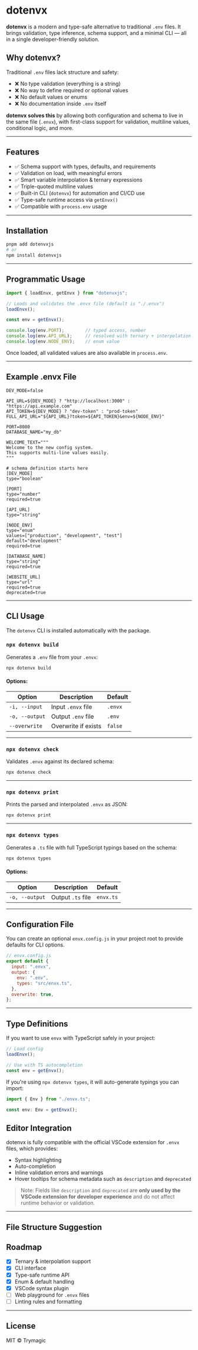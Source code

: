 # dotenvx

**dotenvx** is a modern and type-safe alternative to traditional `.env` files. It brings validation, type inference, schema support, and a minimal CLI — all in a single developer-friendly solution.

## Why dotenvx?

Traditional `.env` files lack structure and safety:

- ❌ No type validation (everything is a string)
- ❌ No way to define required or optional values
- ❌ No default values or enums
- ❌ No documentation inside `.env` itself

**dotenvx solves this** by allowing both configuration and schema to live in the same file (`.envx`), with first-class support for validation, multiline values, conditional logic, and more.

---

## Features

- ✅ Schema support with types, defaults, and requirements
- ✅ Validation on load, with meaningful errors
- ✅ Smart variable interpolation & ternary expressions
- ✅ Triple-quoted multiline values
- ✅ Built-in CLI (`dotenvx`) for automation and CI/CD use
- ✅ Type-safe runtime access via `getEnvx()`
- ✅ Compatible with `process.env` usage

---

## Installation

```bash
pnpm add dotenvxjs
# or
npm install dotenvxjs
```

---

## Programmatic Usage

```ts
import { loadEnvx, getEnvx } from "dotenvxjs";

// Loads and validates the .envx file (default is "./.envx")
loadEnvx();

const env = getEnvx();

console.log(env.PORT);        // typed access, number
console.log(env.API_URL);     // resolved with ternary + interpolation
console.log(env.NODE_ENV);    // enum value
```

Once loaded, all validated values are also available in `process.env`.

---

## Example .envx File

```env
DEV_MODE=false

API_URL=${DEV_MODE} ? "http://localhost:3000" : "https://api.example.com"
API_TOKEN=${DEV_MODE} ? "dev-token" : "prod-token"
FULL_API_URL="${API_URL}?token=${API_TOKEN}&env=${NODE_ENV}"

PORT=8080
DATABASE_NAME="my_db"

WELCOME_TEXT="""
Welcome to the new config system.
This supports multi-line values easily.
"""

# schema definition starts here
[DEV_MODE]
type="boolean"

[PORT]
type="number"
required=true

[API_URL]
type="string"

[NODE_ENV]
type="enum"
values=["production", "development", "test"]
default="development"
required=true

[DATABASE_NAME]
type="string"
required=true

[WEBSITE_URL]
type="url"
required=true
deprecated=true
```

---

## CLI Usage

The `dotenvx` CLI is installed automatically with the package.

### `npx dotenvx build`

Generates a `.env` file from your `.envx`:

```bash
npx dotenvx build
```

#### Options:

| Option | Description | Default |
|--------|-------------|---------|
| `-i, --input` | Input `.envx` file | `.envx` |
| `-o, --output` | Output `.env` file | `.env` |
| `--overwrite` | Overwrite if exists | `false` |

---

### `npx dotenvx check`

Validates `.envx` against its declared schema:

```bash
npx dotenvx check
```

---

### `npx dotenvx print`

Prints the parsed and interpolated `.envx` as JSON:

```bash
npx dotenvx print
```

---

### `npx dotenvx types`

Generates a `.ts` file with full TypeScript typings based on the schema:

```bash
npx dotenvx types
```

#### Options:

| Option | Description | Default |
|--------|-------------|---------|
| `-o, --output` | Output `.ts` file | `envx.ts` |

---

## Configuration File

You can create an optional `envx.config.js` in your project root to provide defaults for CLI options.

```js
// envx.config.js
export default {
  input: ".envx",
  output: {
    env: ".env",
    types: "src/envx.ts",
  },
  overwrite: true,
};
```

---

## Type Definitions

If you want to use `envx` with TypeScript safely in your project:

```ts
// Load config
loadEnvx();

// Use with TS autocompletion
const env = getEnvx();
```

If you're using `npx dotenvx types`, it will auto-generate typings you can import:

```ts
import { Env } from "./envx.ts";

const env: Env = getEnvx();
```


## Editor Integration

dotenvx is fully compatible with the official VSCode extension for `.envx` files, which provides:

- Syntax highlighting
- Auto-completion
- Inline validation errors and warnings
- Hover tooltips for schema metadata such as `description` and `deprecated`

> Note: Fields like `description` and `deprecated` are **only used by the VSCode extension for developer experience** and do not affect runtime behavior or validation.
---

## File Structure Suggestion


## Roadmap

- [x] Ternary & interpolation support
- [x] CLI interface
- [x] Type-safe runtime API
- [x] Enum & default handling
- [x] VSCode syntax plugin
- [ ] Web playground for `.envx` files
- [ ] Linting rules and formatting

---

## License

MIT © Trymagic
